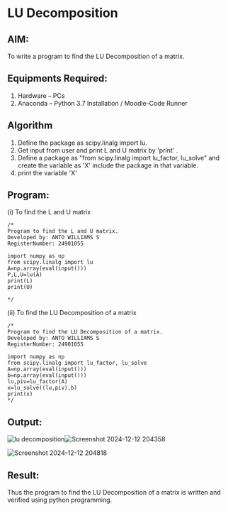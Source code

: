 # LU Decomposition 

## AIM:
To write a program to find the LU Decomposition of a matrix.

## Equipments Required:
1. Hardware – PCs
2. Anaconda – Python 3.7 Installation / Moodle-Code Runner

## Algorithm
1. Define the package as scipy.linalg import lu.
2. Get input from user and print L and U matrix by 'print' .
3. Define a package as "from scipy.linalg import lu_factor, lu_solve" and create the variable as 'X' include the package in that variable.
4. print the variable 'X'

## Program:
(i) To find the L and U matrix
```
/*
Program to find the L and U matrix.
Developed by: ANTO WILLIAMS S
RegisterNumber: 24901055

import numpy as np
from scipy.linalg import lu
A=np.array(eval(input()))
P,L,U=lu(A)
print(L)
print(U)

*/
```
(ii) To find the LU Decomposition of a matrix
```
/*
Program to find the LU Decomposition of a matrix.
Developed by: ANTO WILLIAMS S 
RegisterNumber: 24901055

import numpy as np
from scipy.linalg import lu_factor, lu_solve
A=np.array(eval(input()))
b=np.array(eval(input()))
lu,piv=lu_factor(A)
x=lu_solve((lu,piv),b)
print(x)
*/
```

## Output:
![lu decomposition]()![Screenshot 2024-12-12 204358](https://github.com/user-attachments/assets/bbb8eee0-5401-4829-a10f-2c1c8bb34b42)

![Screenshot 2024-12-12 204818](https://github.com/user-attachments/assets/ef1d67a8-7bfe-4bdf-a131-08fdb5811c52)




## Result:
Thus the program to find the LU Decomposition of a matrix is written and verified using python programming.

